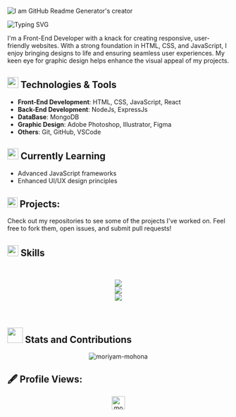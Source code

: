 ![I am GitHub Readme Generator's creator](https://i.ibb.co.com/bJtrrsM/cover.png)
<p>
<img src="https://readme-typing-svg.demolab.com?font=Fira+Code&weight=600&size=22&pause=1000&color=2DBA4E&random=false&width=435&height=40&lines=Hi%2C+I'm+Moriyam+Mohona;A+Passionate+ Frontend+Developer" alt="Typing SVG" />
</p>
<p">
I'm a Front-End Developer with a knack for creating responsive, user-friendly websites. With a strong foundation in HTML, CSS, and JavaScript, I enjoy bringing designs to life and ensuring seamless user experiences. My keen eye for graphic design helps enhance the visual appeal of my projects.
</p>


## <img src="https://i.giphy.com/media/v1.Y2lkPTc5MGI3NjExc29jd3dyM3I4bTA2bGhtOXgzejdsd2ptd3BidHZ0eGJuNXl0OGRlZyZlcD12MV9pbnRlcm5hbF9naWZfYnlfaWQmY3Q9cw/WFZvB7VIXBgiz3oDXE/giphy.gif" width ="25"> Technologies & Tools
- **Front-End Development**: HTML, CSS, JavaScript, React
- **Back-End Development**: NodeJs, ExpressJs
- **DataBase**: MongoDB 
- **Graphic Design**: Adobe Photoshop, Illustrator, Figma
- **Others**: Git, GitHub, VSCode

## <img src="https://i.giphy.com/media/v1.Y2lkPTc5MGI3NjExcDB6cnR5Mmdjc2F5YzJ1ZmppN2c3anRkOThiYjhpajc5ZnIxOTFsMyZlcD12MV9pbnRlcm5hbF9naWZfYnlfaWQmY3Q9cw/fjOdkUskrUGyOZTHhQ/giphy.gif" width ="25">  Currently Learning
- Advanced JavaScript frameworks
- Enhanced UI/UX design principles


## <img src="https://c.tenor.com/NCRHhqkXrJYAAAAi/programmers-go-internet.gif" width="23"> Projects:
Check out my repositories to see some of the projects I've worked on. Feel free to fork them, open issues, and submit pull requests!


## <img src="https://media2.giphy.com/media/QssGEmpkyEOhBCb7e1/giphy.gif?cid=ecf05e47a0n3gi1bfqntqmob8g9aid1oyj2wr3ds3mg700bl&rid=giphy.gif" width ="25"> Skills
<br>

<p align="center">
    <img src="https://skillicons.dev/icons?i=html,css,js,tailwind" />
    <br>
    <img src="https://skillicons.dev/icons?i=react,mongodb,nodejs,express,firebase" />
    <br>
    <img src="https://skillicons.dev/icons?i=git,github,netlify,vercel,vite" />
</p>
<br>

## <img src="https://media.giphy.com/media/iY8CRBdQXODJSCERIr/giphy.gif" width="35"> Stats and Contributions

<p align="center">
  <img src="https://github-readme-streak-stats.herokuapp.com/?user=moriyam-mohona&theme=vue-dark&hide_border=true" alt="moriyam-mohona" />
</p>


## 🖋️ Profile Views:
<p align="center"> 
 <img src="https://komarev.com/ghpvc/?username=moriyam-mohona&label=Profile%20views&color=2DBA4E&style=flat" alt="moriyam-mohona"height="30"/>
</p>
